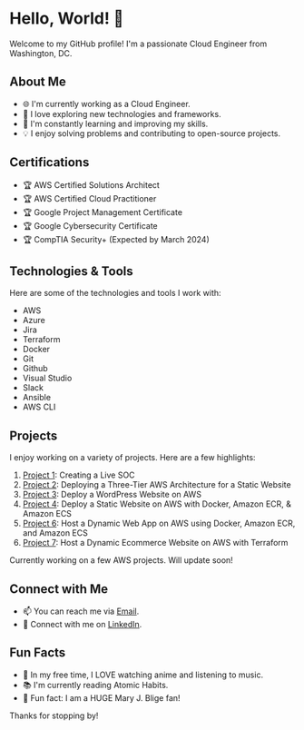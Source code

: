 # Hello, World! 👋

Welcome to my GitHub profile! I'm a passionate Cloud Engineer from Washington, DC. 

## About Me

- 🌐 I'm currently working as a Cloud Engineer.
- 🚀 I love exploring new technologies and frameworks.
- 🌱 I'm constantly learning and improving my skills.
- 💡 I enjoy solving problems and contributing to open-source projects.

## Certifications

- 🏆 AWS Certified Solutions Architect
- 🏆 AWS Certified Cloud Practitioner
- 🏆 Google Project Management Certificate
- 🏆 Google Cybersecurity Certificate
- 🏆 CompTIA Security+ (Expected by March 2024)

## Technologies & Tools

Here are some of the technologies and tools I work with:

- AWS
- Azure
- Jira
- Terraform
- Docker
- Git
- Github
- Visual Studio
- Slack
- Ansible
- AWS CLI

## Projects

I enjoy working on a variety of projects. Here are a few highlights:

1. [Project 1](https://github.com/bconway1906/CLOUD-SOC-HONEYNET): Creating a Live SOC
2. [Project 2](https://github.com/bconway1906/Host-HTML-Website-on-AWS): Deploying a Three-Tier AWS Architecture for a Static Website
3. [Project 3](https://github.com/bconway1906/Deploy-WordPress-Website-on-AWS): Deploy a WordPress Website on AWS
4. [Project 4](https://github.com/bconway1906/Host-Website-on-AWS-using-CloudFormation-Docker-Amazon-ECR-and-Amazon-ECS): Deploy a Static Website on AWS with Docker, Amazon ECR, & Amazon ECS
5. [Project 6](): Host a Dynamic Web App on AWS using Docker, Amazon ECR, and Amazon ECS
6. [Project 7](): Host a Dynamic Ecommerce Website on AWS with Terraform

Currently working on a few AWS projects. Will update soon!

## Connect with Me

- 📫 You can reach me via [Email](bconway1906@outlook.com).
- 🔗 Connect with me on [LinkedIn]().

## Fun Facts

- 🎸 In my free time, I LOVE watching anime and listening to music.
- 📚 I'm currently reading Atomic Habits.
- 🎨 Fun fact: I am a HUGE Mary J. Blige fan!

Thanks for stopping by! 
